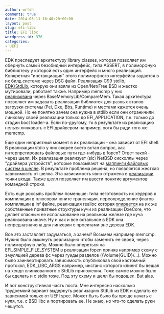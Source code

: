 ```yaml
---
author: wrfsh
comments: true
date: 2014-03-11 16:40:20+00:00
layout: post
slug: efi-libc
title: EFI libc
wordpress_id: 376
categories:
- UEFI
---
```


EDK преследует архитектуру library classes, которая позволяет им обернуть самый безобидный интерфейс, типа ASSERT, в полиморфную библиотеку у которой есть один интерфейс и много реализаций. Конкретная "инстанциация" этого полиморфного интерфейса задается в их билд системе через DSC файл. Реализация C99 stdlib, [EDK/StdLib](http://sourceforge.net/p/edk2/code/HEAD/tree/branches/UDK2010.SR1/StdLib/), которую они взяли из Open/Net/Free BSD и жестко мутировали, работает также. Например memcmp у них [реализована](http://sourceforge.net/p/edk2/code/HEAD/tree/branches/UDK2010.SR1/StdLib/LibC/String/Comparison.c#l29) через BaseMemoryLib/CompareMem. Такая архитектура позволяет им задавать реализации библиотек для разных этапов загрузки системы (Pei, Dxe, Bbs, Runtime) и местами кажется очень мощной. Но не понятно зачем она нужна в stdlib если они ограничили линковку своей реализации только до EFI_APPLICATION, т.е. только до стадии boot loader-а. Если по-другому, то в результате из реализацию нельзя линковать с EFI драйвером например, хотя бы ради того же memcmp.

Еще один неприятный момент в их реализации - она зависит от EFI shell. В реализации stdio у них скорее всего встал вопрос, как интерпретировать файловые пути где-нибудь в fopen? Ответ такой - через шелл. Их реализация реализует (sic) NetBSD сисколлы через "драйвера устройств", которые показывают на [маппинги файловых систем в шелле](http://sourceforge.net/p/edk2/code/HEAD/tree/branches/UDK2010.SR1/StdLib/LibC/Uefi/Devices/UefiShell/daShell.c). В результате проблема решена, но появляется жесткая зависимость от шелла. Эта зависимость явно отражена в [реализации точки входа](http://sourceforge.net/p/edk2/code/HEAD/tree/branches/UDK2010.SR1/StdLib/LibC/Main/Main.c#l131). Также шелл позволяет им ввести понятие аргументов командной строки.

Есть еще россыпь проблем поменьше: типа неготовность их хедеров к компиляции в плюсовом юните трансляции, переопределение флагов компиляции в inf файле, реализация realloc которая [опирается](http://sourceforge.net/p/edk2/code/HEAD/tree/branches/UDK2010.SR1/StdLib/LibC/StdLib/Malloc.c#l40) на их же собственные приватные структуры кучи из реализации DxeCore, что делает опасным ее использование на реальном железе где куча реализована иначе. Ну и как и все остальное в EDK она непредназначена для линковки с проектами вне дерева EDK.

Все это заставляет задуматься, а зачем? Возьмем например memcmp. Нужно было _выкинуть_ реализацию чтобы заменить ее своей, через полиморфную либу. Можно было опереться на EFI_SIMPLE_FILE_SYSTEM в реализации fopen приняв например схему с эмуляцией дерева фс через гуиды разделов (/Volume{GUID}/...). Можно было заинвертировать зависимость опубликовав свой кастомный протокол, EDK_LIBC_ARGS например, инстанс которого клиент бы вешал на хендл слинкованного с StdLib приложения. Тоже самое можно было бы сделать и с stdio тоже. Под эту схему и шелл бы подошел. But alas.

И вот конструктивная часть поста. Мне интересно насколько трудоемкий вариант выдернуть реализацию StdLib из EDK и сделать ее зависимой только от UEFI spec. Может быть было бы проще начать с нуля, т.е. с BSD libc и портировать ее. Не знаю, но что-то сделать руки чешутся.
